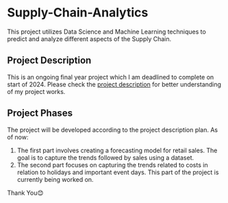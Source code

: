 # Supply-Chain-Analytics
This project utilizes Data Science and Machine Learning techniques to predict and analyze different aspects of the Supply Chain.

## Project Description
This is an ongoing final year project which I am deadlined to complete on start of 2024. Please check the [project description](https://github.com/DataFreag/Supply-Chain-Analytics/blob/a2664e13cbb5ebe37e0d46dd4378d591e90cf04d/Project%20Description.md) for better understanding of my project works.

## Project Phases
The project will be developed according to the project description plan. 
As of now:

1. The first part involves creating a forecasting model for retail sales. The goal is to capture the trends followed by sales using a dataset.
2. The second part focuses on capturing the trends related to costs in relation to holidays and important event days. This part of the project is currently being worked on.



Thank You😊
